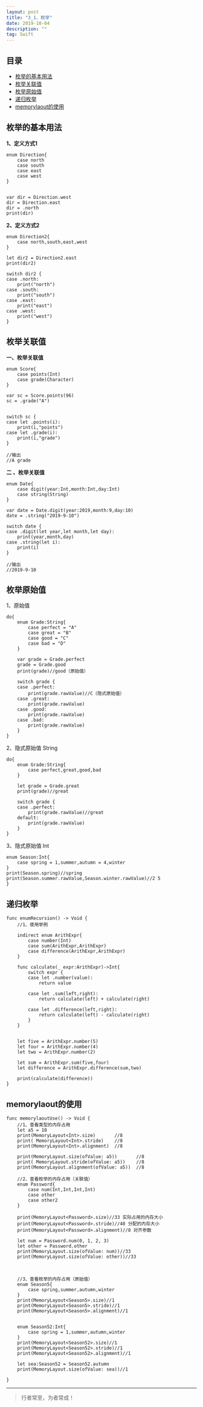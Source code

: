 ```yaml
---
layout: post
title: "3_1、枚举"
date: 2019-10-04
description: ""
tag: Swift
---
```







## 目录
* [枚举的基本用法](#content1)
* [枚举关联值](#content2)
* [枚举原始值](#content3)
* [递归枚举](#content4)
* [memorylaout的使用](#content5)


<!-- ************************************************ -->
## <a id="content1"></a>枚举的基本用法

**1、定义方式1**

```
enum Direction{
    case north
    case south
    case east
    case west
}


var dir = Direction.west
dir = Direction.east
dir = .north
print(dir)

```
    
**2、定义方式2**
```
enum Direction2{
    case north,south,east,west
}

let dir2 = Direction2.east
print(dir2)

switch dir2 {
case .north:
    print("north")
case .south:
    print("south")
case .east:
    print("east")
case .west:
    print("west")
}
```

<!-- ************************************************ -->
## <a id="content2"></a>枚举关联值

**一、枚举关联值**

```
enum Score{
    case points(Int)
    case grade(Character)
}

var sc = Score.points(96)
sc = .grade("A")


switch sc {
case let .points(i):
    print(i,"points")
case let .grade(i):
    print(i,"grade")
}

//输出
//A grade
```
    
**二 、枚举关联值**
  
```
enum Date{
    case digit(year:Int,month:Int,day:Int)
    case string(String)
}

var date = Date.digit(year:2019,month:9,day:10)
date = .string("2019-9-10")

switch date {
case .digit(let year,let month,let day):
    print(year,month,day)
case .string(let i):
    print(i)
}

//输出
//2019-9-10
```


<!-- ************************************************ -->
## <a id="content3"></a>枚举原始值

1、原始值

```
do{
    enum Grade:String{
        case perfect = "A"
        case great = "B"
        case good = "C"
        case bad = "D"
    }
    
    var grade = Grade.perfect
    grade = Grade.good
    print(grade)//good（原始值）
    
    switch grade {
    case .perfect:
        print(grade.rawValue)//C（隐式原始值）
    case .great:
        print(grade.rawValue)
    case .good:
        print(grade.rawValue)
    case .bad:
        print(grade.rawValue)
    }
}
```

2、隐式原始值 String

```
do{
    enum Grade:String{
        case perfect,great,good,bad
    }
    
    let grade = Grade.great
    print(grade)//great

    switch grade {
    case .perfect:
        print(grade.rawValue)//great
    default:
        print(grade.rawValue)
    }
}
``` 

    
3、隐式原始值 Int

```  
enum Season:Int{
    case spring = 1,summer,autumn = 4,winter
}
print(Season.spring)//spring
print(Season.summer.rawValue,Season.winter.rawValue)//2 5
}
```



<!-- ************************************************ -->
## <a id="content4"></a>递归枚举

```
func enumRecursion() -> Void {
    //1、使用举例

    indirect enum ArithExpr{
        case number(Int)
        case sum(ArithExpr,ArithExpr)
        case difference(ArithExpr,ArithExpr)
    }

    func calculate(_ expr:ArithExpr)->Int{
        switch expr {
        case let .number(value):
            return value
            
        case let .sum(left,right):
            return calculate(left) + calculate(right)
            
        case let .difference(left,right):
            return calculate(left) - calculate(right)
        }
    }


    let five = ArithExpr.number(5)
    let four = ArithExpr.number(4)
    let two = ArithExpr.number(2)
    
    let sum = ArithExpr.sum(five,four)
    let difference = ArithExpr.difference(sum,two)

    print(calculate(difference))
}
```

<!-- ************************************************ -->
## <a id="content5"></a>memorylaout的使用

```
func memorylaoutUse() -> Void {
    //1、查看类型的内存占用
    let a5 = 10
    print(MemoryLayout<Int>.size)       //8
    print( MemoryLayout<Int>.stride)    //8
    print(MemoryLayout<Int>.alignment)  //8
    
    print(MemoryLayout.size(ofValue: a5))       //8
    print( MemoryLayout.stride(ofValue: a5))    //8
    print(MemoryLayout.alignment(ofValue: a5))  //8

    //2、查看枚举的内存占用（关联值）
    enum Password{
        case num(Int,Int,Int,Int)
        case other
        case other2
    }
    
    print(MemoryLayout<Password>.size)//33 实际占用的内存大小
    print(MemoryLayout<Password>.stride)//40 分配的内存大小
    print(MemoryLayout<Password>.alignment)//8 对齐参数
    
    let num = Password.num(0, 1, 2, 3)
    let other = Password.other
    print(MemoryLayout.size(ofValue: num))//33
    print(MemoryLayout.size(ofValue: other))//33
    


    //3、查看枚举的内存占用（原始值）
    enum Season5{
        case spring,summer,autumn,winter
    }
    print(MemoryLayout<Season5>.size)//1
    print(MemoryLayout<Season5>.stride)//1
    print(MemoryLayout<Season5>.alignment)//1
    
    
    enum Season52:Int{
        case spring = 1,summer,autumn,winter
    }
    print(MemoryLayout<Season52>.size)//1
    print(MemoryLayout<Season52>.stride)//1
    print(MemoryLayout<Season52>.alignment)//1

    let sea:Season52 = Season52.autumn
    print(MemoryLayout.size(ofValue: sea))//1

}
```




----------
>  行者常至，为者常成！


